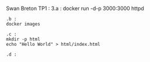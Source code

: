 Swan Breton
TP1 :
  3.a :
    docker run -d-p 3000:3000 httpd
    
    .b :
    docker images

    .c : 
    mkdir -p html
    echo "Hello World" > html/index.html

    .d : 


  
